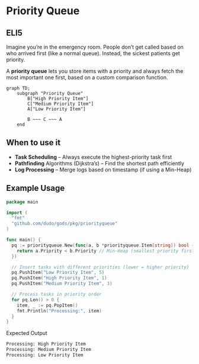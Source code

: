 # Priority Queue

## ELI5

Imagine you’re in the emergency room. People don’t get called based on who arrived first (like a normal queue). Instead, the sickest patients get priority.

A **priority queue** lets you store items with a priority and always fetch the most important one first, based on a custom comparison function.

```mermaid
graph TD;
    subgraph "Priority Queue"
        B["High Priority Item"]
        C["Medium Priority Item"]
        A["Low Priority Item"]

        B ~~~ C ~~~ A
    end
```

## When to use it

- **Task Scheduling** – Always execute the highest-priority task first
- **Pathfinding** Algorithms (Dijkstra’s) – Find the shortest path efficiently
- **Log Processing** – Merge logs based on timestamp (if using a Min-Heap)

## Example Usage

```go
package main

import (
  "fmt"
  "github.com/dudo/gods/pkg/priorityqueue"
)

func main() {
  pq := priorityqueue.New(func(a, b *priorityqueue.Item[string]) bool {
    return a.Priority < b.Priority // Min-Heap (smallest priority first)
  })

  // Insert tasks with different priorities (lower = higher priority)
  pq.PushItem("Low Priority Item", 5)
  pq.PushItem("High Priority Item", 1)
  pq.PushItem("Medium Priority Item", 3)

  // Process tasks in priority order
  for pq.Len() > 0 {
    item, _ := pq.PopItem()
    fmt.Println("Processing:", item)
  }
}
```

Expected Output

```sh
Processing: High Priority Item
Processing: Medium Priority Item
Processing: Low Priority Item
```
